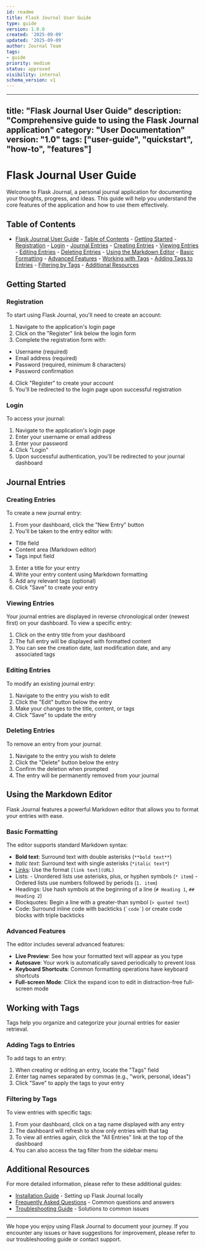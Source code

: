 ```yaml
---
id: readme
title: Flask Journal User Guide
type: guide
version: 1.0.0
created: '2025-09-09'
updated: '2025-09-09'
author: Journal Team
tags:
- guide
priority: medium
status: approved
visibility: internal
schema_version: v1
---
```


***

title: "Flask Journal User Guide"
description: "Comprehensive guide to using the Flask Journal application"
category: "User Documentation"
version: "1.0"
tags: \["user-guide", "quickstart", "how-to", "features"]
---------------------------------------------------------

# Flask Journal User Guide

Welcome to Flask Journal, a personal journal application for documenting your thoughts, progress, and ideas. This guide will help you understand the core features of the application and how to use them effectively.

## Table of Contents

- [Flask Journal User Guide](#flask-journal-user-guide)
  \- [Table of Contents](#table-of-contents)
  \- [Getting Started](#getting-started)
  \- [Registration](#registration)
  \- [Login](#login)
  \- [Journal Entries](#journal-entries)
  \- [Creating Entries](#creating-entries)
  \- [Viewing Entries](#viewing-entries)
  \- [Editing Entries](#editing-entries)
  \- [Deleting Entries](#deleting-entries)
  \- [Using the Markdown Editor](#using-the-markdown-editor)
  \- [Basic Formatting](#basic-formatting)
  \- [Advanced Features](#advanced-features)
  \- [Working with Tags](#working-with-tags)
  \- [Adding Tags to Entries](#adding-tags-to-entries)
  \- [Filtering by Tags](#filtering-by-tags)
  \- [Additional Resources](#additional-resources)

## Getting Started

### Registration

To start using Flask Journal, you'll need to create an account:

1. Navigate to the application's login page
2. Click on the "Register" link below the login form
3. Complete the registration form with:

- Username (required)
- Email address (required)
- Password (required, minimum 8 characters)
- Password confirmation

4. Click "Register" to create your account
5. You'll be redirected to the login page upon successful registration

### Login

To access your journal:

1. Navigate to the application's login page
2. Enter your username or email address
3. Enter your password
4. Click "Login"
5. Upon successful authentication, you'll be redirected to your journal dashboard

## Journal Entries

### Creating Entries

To create a new journal entry:

1. From your dashboard, click the "New Entry" button
2. You'll be taken to the entry editor with:

- Title field
- Content area (Markdown editor)
- Tags input field

3. Enter a title for your entry
4. Write your entry content using Markdown formatting
5. Add any relevant tags (optional)
6. Click "Save" to create your entry

### Viewing Entries

Your journal entries are displayed in reverse chronological order (newest first) on your dashboard. To view a specific entry:

1. Click on the entry title from your dashboard
2. The full entry will be displayed with formatted content
3. You can see the creation date, last modification date, and any associated tags

### Editing Entries

To modify an existing journal entry:

1. Navigate to the entry you wish to edit
2. Click the "Edit" button below the entry
3. Make your changes to the title, content, or tags
4. Click "Save" to update the entry

### Deleting Entries

To remove an entry from your journal:

1. Navigate to the entry you wish to delete
2. Click the "Delete" button below the entry
3. Confirm the deletion when prompted
4. The entry will be permanently removed from your journal

## Using the Markdown Editor

Flask Journal features a powerful Markdown editor that allows you to format your entries with ease.

### Basic Formatting

The editor supports standard Markdown syntax:

- **Bold text**: Surround text with double asterisks (`**bold text**`)
- *Italic text*: Surround text with single asterisks (`*italic text*`)
- [Links](https://journal.local): Use the format `[link text](URL)`
- Lists:
  \- Unordered lists use asterisks, plus, or hyphen symbols (`* item`)
  \- Ordered lists use numbers followed by periods (`1. item`)
- Headings: Use hash symbols at the beginning of a line (`# Heading 1`, `## Heading 2`)
- Blockquotes: Begin a line with a greater-than symbol (`> quoted text`)
- Code: Surround inline code with backticks (`` `code` ``) or create code blocks with triple backticks

### Advanced Features

The editor includes several advanced features:

- **Live Preview**: See how your formatted text will appear as you type
- **Autosave**: Your work is automatically saved periodically to prevent loss
- **Keyboard Shortcuts**: Common formatting operations have keyboard shortcuts
- **Full-screen Mode**: Click the expand icon to edit in distraction-free full-screen mode

## Working with Tags

Tags help you organize and categorize your journal entries for easier retrieval.

### Adding Tags to Entries

To add tags to an entry:

1. When creating or editing an entry, locate the "Tags" field
2. Enter tag names separated by commas (e.g., "work, personal, ideas")
3. Click "Save" to apply the tags to your entry

### Filtering by Tags

To view entries with specific tags:

1. From your dashboard, click on a tag name displayed with any entry
2. The dashboard will refresh to show only entries with that tag
3. To view all entries again, click the "All Entries" link at the top of the dashboard
4. You can also access the tag filter from the sidebar menu

## Additional Resources

For more detailed information, please refer to these additional guides:

- [Installation Guide](user-guide/installation.md) - Setting up Flask Journal locally
- [Frequently Asked Questions](user-guide/faq.md) - Common questions and answers
- [Troubleshooting Guide](user-guide/troubleshooting.md) - Solutions to common issues

***

We hope you enjoy using Flask Journal to document your journey. If you encounter any issues or have suggestions for improvement, please refer to our troubleshooting guide or contact support.
